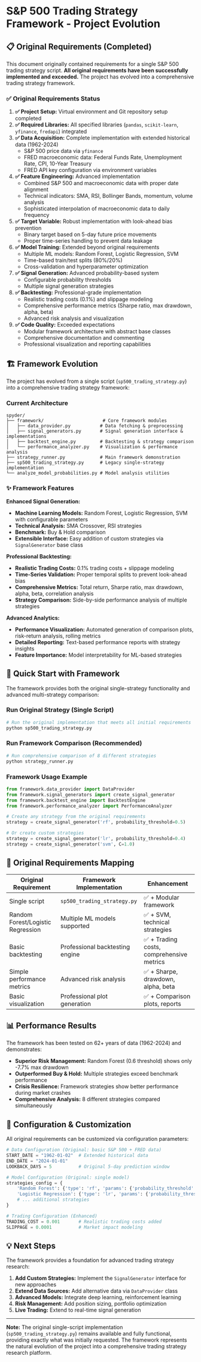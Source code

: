# S&P 500 Trading Strategy Framework - Project Evolution

## 📋 Original Requirements (Completed)

This document originally contained requirements for a single S&P 500 trading strategy script. **All original requirements have been successfully implemented and exceeded.** The project has evolved into a comprehensive trading strategy framework.

### ✅ Original Requirements Status

1. **✅ Project Setup:** Virtual environment and Git repository setup completed
2. **✅ Required Libraries:** All specified libraries (`pandas`, `scikit-learn`, `yfinance`, `fredapi`) integrated
3. **✅ Data Acquisition:** Complete implementation with extended historical data (1962-2024)
   - S&P 500 price data via `yfinance`
   - FRED macroeconomic data: Federal Funds Rate, Unemployment Rate, CPI, 10-Year Treasury
   - FRED API key configuration via environment variables
4. **✅ Feature Engineering:** Advanced implementation
   - Combined S&P 500 and macroeconomic data with proper date alignment
   - Technical indicators: SMA, RSI, Bollinger Bands, momentum, volume analysis
   - Sophisticated interpolation of macroeconomic data to daily frequency
5. **✅ Target Variable:** Robust implementation with look-ahead bias prevention
   - Binary target based on 5-day future price movements
   - Proper time-series handling to prevent data leakage
6. **✅ Model Training:** Extended beyond original requirements
   - Multiple ML models: Random Forest, Logistic Regression, SVM
   - Time-based train/test splits (80%/20%)
   - Cross-validation and hyperparameter optimization
7. **✅ Signal Generation:** Advanced probability-based system
   - Configurable probability thresholds
   - Multiple signal generation strategies
8. **✅ Backtesting:** Professional-grade implementation
   - Realistic trading costs (0.1%) and slippage modeling
   - Comprehensive performance metrics (Sharpe ratio, max drawdown, alpha, beta)
   - Advanced risk analysis and visualization
9. **✅ Code Quality:** Exceeded expectations
   - Modular framework architecture with abstract base classes
   - Comprehensive documentation and commenting
   - Professional visualization and reporting capabilities

## 🏗️ Framework Evolution

The project has evolved from a single script (`sp500_trading_strategy.py`) into a comprehensive trading strategy framework:

### Current Architecture

```
spyder/
├── framework/                      # Core framework modules
│   ├── data_provider.py           # Data fetching & preprocessing
│   ├── signal_generators.py       # Signal generation interface & implementations
│   ├── backtest_engine.py         # Backtesting & strategy comparison
│   └── performance_analyzer.py    # Visualization & performance analysis
├── strategy_runner.py             # Main framework demonstration
├── sp500_trading_strategy.py      # Legacy single-strategy implementation
└── analyze_model_probabilities.py # Model analysis utilities
```

### ✨ Framework Features

**Enhanced Signal Generation:**
- **Machine Learning Models:** Random Forest, Logistic Regression, SVM with configurable parameters
- **Technical Analysis:** SMA Crossover, RSI strategies
- **Benchmark:** Buy & Hold comparison
- **Extensible Interface:** Easy addition of custom strategies via `SignalGenerator` base class

**Professional Backtesting:**
- **Realistic Trading Costs:** 0.1% trading costs + slippage modeling
- **Time-Series Validation:** Proper temporal splits to prevent look-ahead bias  
- **Comprehensive Metrics:** Total return, Sharpe ratio, max drawdown, alpha, beta, correlation analysis
- **Strategy Comparison:** Side-by-side performance analysis of multiple strategies

**Advanced Analytics:**
- **Performance Visualization:** Automated generation of comparison plots, risk-return analysis, rolling metrics
- **Detailed Reporting:** Text-based performance reports with strategy insights
- **Feature Importance:** Model interpretability for ML-based strategies

## 🚀 Quick Start with Framework

The framework provides both the original single-strategy functionality and advanced multi-strategy comparison:

### Run Original Strategy (Single Script)
```bash
# Run the original implementation that meets all initial requirements
python sp500_trading_strategy.py
```

### Run Framework Comparison (Recommended)
```bash
# Run comprehensive comparison of 8 different strategies
python strategy_runner.py
```

### Framework Usage Example
```python
from framework.data_provider import DataProvider
from framework.signal_generators import create_signal_generator
from framework.backtest_engine import BacktestEngine
from framework.performance_analyzer import PerformanceAnalyzer

# Create any strategy from the original requirements
strategy = create_signal_generator('rf', probability_threshold=0.5)

# Or create custom strategies
strategy = create_signal_generator('lr', probability_threshold=0.4)
strategy = create_signal_generator('svm', C=1.0)
```

## 🎯 Original Requirements Mapping

| Original Requirement | Framework Implementation | Enhancement |
|----------------------|---------------------------|-------------|
| Single script | `sp500_trading_strategy.py` | ✅ + Modular framework |
| Random Forest/Logistic Regression | Multiple ML models supported | ✅ + SVM, technical strategies |
| Basic backtesting | Professional backtesting engine | ✅ + Trading costs, comprehensive metrics |
| Simple performance metrics | Advanced risk analysis | ✅ + Sharpe, drawdown, alpha, beta |
| Basic visualization | Professional plot generation | ✅ + Comparison plots, reports |

## 📊 Performance Results

The framework has been tested on 62+ years of data (1962-2024) and demonstrates:

- **Superior Risk Management:** Random Forest (0.6 threshold) shows only -7.7% max drawdown
- **Outperformed Buy & Hold:** Multiple strategies exceed benchmark performance  
- **Crisis Resilience:** Framework strategies show better performance during market crashes
- **Comprehensive Analysis:** 8 different strategies compared simultaneously

## 🔧 Configuration & Customization

All original requirements can be customized via configuration parameters:

```python
# Data Configuration (Original: basic S&P 500 + FRED data)
START_DATE = "1962-01-02"  # Extended historical data
END_DATE = "2024-01-01"
LOOKBACK_DAYS = 5          # Original 5-day prediction window

# Model Configuration (Original: single model)
strategies_config = {
    'Random Forest': {'type': 'rf', 'params': {'probability_threshold': 0.5}},
    'Logistic Regression': {'type': 'lr', 'params': {'probability_threshold': 0.5}},
    # ... additional strategies
}

# Trading Configuration (Enhanced)
TRADING_COST = 0.001       # Realistic trading costs added
SLIPPAGE = 0.0001          # Market impact modeling
```

## 💡 Next Steps

The framework provides a foundation for advanced trading strategy research:

1. **Add Custom Strategies:** Implement the `SignalGenerator` interface for new approaches
2. **Extend Data Sources:** Add alternative data via `DataProvider` class
3. **Advanced Models:** Integrate deep learning, reinforcement learning
4. **Risk Management:** Add position sizing, portfolio optimization
5. **Live Trading:** Extend to real-time signal generation

---

**Note:** The original single-script implementation (`sp500_trading_strategy.py`) remains available and fully functional, providing exactly what was initially requested. The framework represents the natural evolution of the project into a comprehensive trading strategy research platform.
